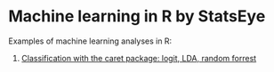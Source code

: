 # Machine learning in R by StatsEye
Examples of machine learning analyses in R:
1. [Classification with the caret package: logit, LDA, random forrest](https://htmlpreview.github.io/?https://github.com/statseye/Machine-learning-in-R/blob/master/classification%20with%20caret.html)
